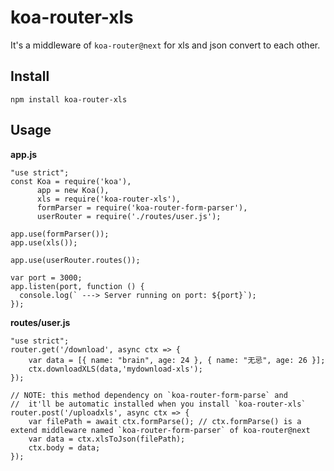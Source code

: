 # koa-router-xls

It's a middleware of `koa-router@next` for xls and json convert to each other.

## Install

```
npm install koa-router-xls
```

## Usage

**app.js**

```
"use strict";
const Koa = require('koa'),
      app = new Koa(),
      xls = require('koa-router-xls'),
      formParser = require('koa-router-form-parser'),
      userRouter = require('./routes/user.js');

app.use(formParser());
app.use(xls());

app.use(userRouter.routes());

var port = 3000;
app.listen(port, function () {
  console.log(` ---> Server running on port: ${port}`);
});
```

**routes/user.js**

```
"use strict";
router.get('/download', async ctx => {
    var data = [{ name: "brain", age: 24 }, { name: "无忌", age: 26 }];
    ctx.downloadXLS(data,'mydownload-xls');
});

// NOTE: this method dependency on `koa-router-form-parse` and 
//  it'll be automatic installed when you install `koa-router-xls`
router.post('/uploadxls', async ctx => {
    var filePath = await ctx.formParse(); // ctx.formParse() is a extend middleware named `koa-router-form-parser` of koa-router@next
    var data = ctx.xlsToJson(filePath);
    ctx.body = data;
});
```
